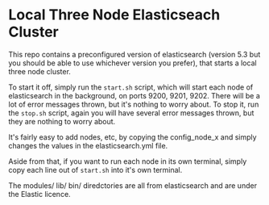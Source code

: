 # Local Three Node Elasticseach Cluster

This repo contains a preconfigured version of elasticsearch (version 5.3 but you should be able to use whichever version you prefer), that starts a local three node cluster.

To start it off, simply run the `start.sh` script, which will start each node of elasticsearch in the background, on ports 9200, 9201, 9202. There will be a lot of error messages thrown, but it's nothing to worry about.
To stop it, run the `stop.sh` script, again you will have several error messages thrown, but they are nothing to worry about.

It's fairly easy to add nodes, etc, by copying the config_node_x and simply changes the values in the elasticsearch.yml file.

Aside from that, if you want to run each node in its own terminal, simply copy each line out of `start.sh` into it's own terminal.

The modules/ lib/ bin/ diredctories are all from elasticsearch and are under the Elastic licence.
